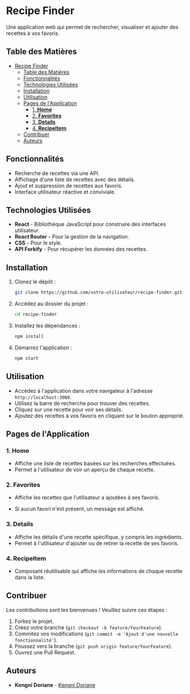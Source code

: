 # Recipe Finder

Une application web qui permet de rechercher, visualiser et ajouter des recettes à vos favoris.

## Table des Matières

- [Recipe Finder](#recipe-finder)
  - [Table des Matières](#table-des-matières)
  - [Fonctionnalités](#fonctionnalités)
  - [Technologies Utilisées](#technologies-utilisées)
  - [Installation](#installation)
  - [Utilisation](#utilisation)
  - [Pages de l'Application](#pages-de-lapplication)
    - [1. **Home**](#1-home)
    - [2. **Favorites**](#2-favorites)
    - [3. **Details**](#3-details)
    - [4. **RecipeItem**](#4-recipeitem)
  - [Contribuer](#contribuer)
  - [Auteurs](#auteurs)

## Fonctionnalités

- Recherche de recettes via une API.
- Affichage d'une liste de recettes avec des détails.
- Ajout et suppression de recettes aux favoris.
- Interface utilisateur réactive et conviviale.

## Technologies Utilisées

- **React** - Bibliothèque JavaScript pour construire des interfaces utilisateur.
- **React Router** - Pour la gestion de la navigation.
- **CSS** - Pour le style.
- **API Forkify** - Pour récupérer les données des recettes.

## Installation

1. Clonez le dépôt :

   ```bash
   git clone https://github.com/votre-utilisateur/recipe-finder.git
   ```

2. Accédez au dossier du projet :

   ```bash
   cd recipe-finder
   ```

3. Installez les dépendances :

   ```bash
   npm install
   ```

4. Démarrez l'application :

   ```bash
   npm start
   ```

## Utilisation

- Accédez à l'application dans votre navigateur à l'adresse `http://localhost:3000`.
- Utilisez la barre de recherche pour trouver des recettes.
- Cliquez sur une recette pour voir ses détails.
- Ajoutez des recettes à vos favoris en cliquant sur le bouton approprié.

## Pages de l'Application

### 1. **Home**

- Affiche une liste de recettes basées sur les recherches effectuées.
- Permet à l'utilisateur de voir un aperçu de chaque recette.

### 2. **Favorites**

- Affiche les recettes que l'utilisateur a ajoutées à ses favoris.
  
- Si aucun favori n'est présent, un message est affiché.

### 3. **Details**

- Affiche les détails d'une recette spécifique, y compris les ingrédients.
- Permet à l'utilisateur d'ajouter ou de retirer la recette de ses favoris.

### 4. **RecipeItem**

- Composant réutilisable qui affiche les informations de chaque recette dans la liste.

## Contribuer

Les contributions sont les bienvenues ! Veuillez suivre ces étapes :

1. Forkez le projet.
2. Créez votre branche (`git checkout -b feature/YourFeature`).
3. Commitez vos modifications (`git commit -m 'Ajout d'une nouvelle fonctionnalité'`).
4. Poussez vers la branche (`git push origin feature/YourFeature`).
5. Ouvrez une Pull Request.

## Auteurs

- **Kengni Doriane** - [Kengni Doriane](https://github.com/kengnidoriane)
